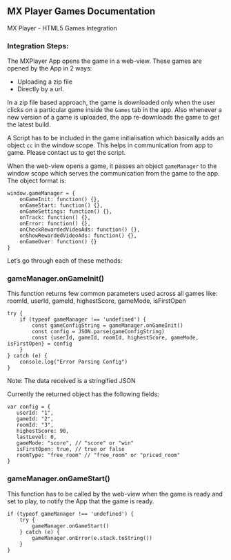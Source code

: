 ## MX Player Games Documentation

MX Player - HTML5 Games Integration

### Integration Steps:

The MXPlayer App opens the game in a web-view. These games are opened by the App in 2 ways:

* Uploading a zip file
* Directly by a url.

In a zip file based approach, the game is downloaded only when the user clicks on a particular game inside the `Games` tab in the app. Also whenever a new version of a game is uploaded, the app re-downloads the game to get the latest build.

A Script has to be included in the game initialisation which basically adds an object `cc` in the window scope. This helps in communication from app to game. Please contact us to get the script.

When the web-view opens a game, it passes an object `gameManager` to the window scope which serves the communication from the game to the app. The object format is:

```
window.gameManager = {
    onGameInit: function() {},
    onGameStart: function() {},
    onGameSettings: function() {},
    onTrack: function() {},
    onError: function() {},
    onCheckRewardedVideoAds: function() {},
    onShowRewardedVideoAds: function() {},
    onGameOver: function() {}
}
```

Let’s go through each of these methods:

### gameManager.onGameInit()

This function returns few common parameters used across all games like:
roomId, userId, gameId, highestScore, gameMode, isFirstOpen

```
try {
    if (typeof gameManager !== 'undefined') {
        const gameConfigString = gameManager.onGameInit()
        const config = JSON.parse(gameConfigString)
        const {userId, gameId, roomId, highestScore, gameMode, isFirstOpen} = config
    }
} catch (e) {
    console.log("Error Parsing Config")
}
```

Note: The data received is a stringified JSON

Currently the returned object has the following fields:

```
var config = {
   userId: "1",
   gameId: "2",
   roomId: "3",
   highestScore: 90,
   lastLevel: 0,
   gameMode: "score", // "score" or "win"
   isFirstOpen: true, // true or false
   roomType: "free_room" // "free_room" or "priced_room"
}
```

### gameManager.onGameStart()

This function has to be called by the web-view when the game is ready and set to play, to notify the App that the game is ready.

```
if (typeof gameManager !== 'undefined') {
    try {
        gameManager.onGameStart()
    } catch (e) {
        gameManager.onError(e.stack.toString())
    }
}
```
